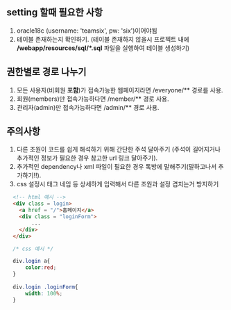 ## setting 할때 필요한 사항

1. oracle18c (username: 'teamsix', pw: 'six')이어야됨
2. 테이블 존재하는지 확인하기. (테이블 존재하지 않을시 프로젝트 내에 **/webapp/resources/sql/*.sql** 파일을 실행하여 테이블 생성하기)

## 권한별로 경로 나누기

1. 모든 사용자(비회원 **포함**)가 접속가능한 웹페이지라면 /everyone/** 경로를 사용.
2. 회원(members)만 접속가능하다면 /member/** 경로 사용.
3. 관리자(admin)만 접속가능하다면 /admin/** 경로 사용.

## 주의사항

1. 다른 조원이 코드를 쉽게 해석하기 위해 간단한 주석 달아주기 (주석이 길어지거나 추가적인 정보가 필요한 경우 참고한 url 링크 달아주기).
2. 추가적인 dependency나 xml 파일이 필요한 경우 톡방에 말해주기(말하고나서 추가하기!!).
3. css 설정시 태그 네임 등 상세하게 입력해서 다른 조원과 설정 겹치는거 방지하기
  ```html
    <!-- html 예시 -->
    <div class = login>
      <a href = "/">홈페이지</a>
      <div class = "loginForm">
          ...
      </div>
    </div>
  ```
  
  ```css
    /* css 예시 */

    div.login a{
        color:red;
    }
    
    div.login .loginForm{
        width: 100%;
    }
  ```
